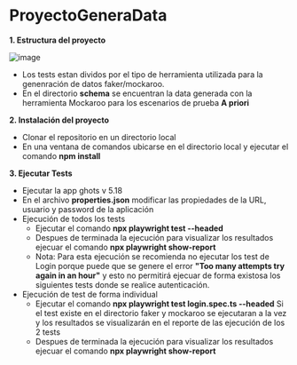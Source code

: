 # ProyectoGeneraData




**1. Estructura del proyecto**



![image](https://user-images.githubusercontent.com/20029761/204121372-29f4d343-68bd-461c-a498-bd6733c2c390.png)

- Los tests estan dividos por el tipo de herramienta utilizada para la genenración de datos faker/mockaroo.
- En el directorio **schema** se encuentran la data generada con la herramienta Mockaroo para los escenarios de prueba **A priori**


**2. Instalación del proyecto**
 - Clonar el repositorio en un directorio local
 - En una ventana de comandos ubicarse en el directorio local y ejecutar el comando **npm install** 

**3. Ejecutar Tests**
- Ejecutar la app ghots v 5.18
- En el archivo **properties.json** modificar las propiedades de la URL, usuario y password de la aplicación
- Ejecución de todos los tests
    - Ejecutar el comando **npx playwright test --headed**
    - Despues de terminada la ejecución para visualizar los resultados ejecuar el comando **npx playwright show-report**
    - Nota: Para esta ejecución se recomienda no ejecutar los test de Login porque puede que se genere el error **"Too many attempts try again in an hour"** y esto no permitirá ejecuar de forma existosa  los siguientes tests donde se realice autenticación.
 - Ejecución de test de forma individual
    - Ejecutar el comando **npx playwright test login.spec.ts --headed**
      Si el test existe en el directorio faker y mockaroo se ejecutaran a la vez y los resultados se visualizarán en el reporte de las ejecución de los 2 tests 
    - Despues de terminada la ejecución para visualizar los resultados ejecuar el comando **npx playwright show-report**   



    

